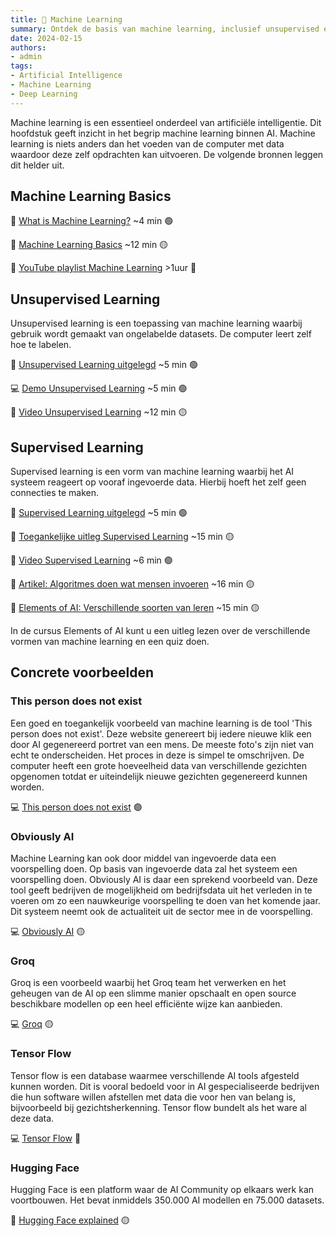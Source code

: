 ```yaml
---
title: 🤖 Machine Learning
summary: Ontdek de basis van machine learning, inclusief unsupervised en supervised learning, met concrete voorbeelden en bronnen.
date: 2024-02-15
authors:
- admin
tags:
- Artificial Intelligence
- Machine Learning
- Deep Learning
---
```


Machine learning is een essentieel onderdeel van artificiële intelligentie. Dit hoofdstuk geeft inzicht in het begrip machine learning binnen AI. Machine learning is niets anders dan het voeden van de computer met data waardoor deze zelf opdrachten kan uitvoeren. De volgende bronnen leggen dit helder uit.

## Machine Learning Basics

📄 [What is Machine Learning?](https://example.com/what-is-machine-learning) ~4 min 🟢

📄 [Machine Learning Basics](https://example.com/machine-learning-basics) ~12 min 🟡

🎥 [YouTube playlist Machine Learning](https://example.com/youtube-machine-learning) >1uur 🔴

## Unsupervised Learning

Unsupervised learning is een toepassing van machine learning waarbij gebruik wordt gemaakt van ongelabelde datasets. De computer leert zelf hoe te labelen.

📄 [Unsupervised Learning uitgelegd](https://example.com/unsupervised-learning-explained) ~5 min 🟢

💻 [Demo Unsupervised Learning](https://example.com/unsupervised-learning-demo) ~5 min 🟢

🎥 [Video Unsupervised Learning](https://example.com/unsupervised-learning-video) ~12 min 🟡

## Supervised Learning

Supervised learning is een vorm van machine learning waarbij het AI systeem reageert op vooraf ingevoerde data. Hierbij hoeft het zelf geen connecties te maken.

📄 [Supervised Learning uitgelegd](https://example.com/supervised-learning-explained) ~5 min 🟢

📄 [Toegankelijke uitleg Supervised Learning](https://example.com/supervised-learning-accessible) ~15 min 🟡

🎥 [Video Supervised Learning](https://example.com/supervised-learning-video) ~6 min 🟢

📄 [Artikel: Algoritmes doen wat mensen invoeren](https://example.com/algorithms-human-input) ~16 min 🟡

📄 [Elements of AI: Verschillende soorten van leren](https://example.com/elements-of-ai-learning-types) ~15 min 🟡

In de cursus Elements of AI kunt u een uitleg lezen over de verschillende vormen van machine learning en een quiz doen.

## Concrete voorbeelden

### This person does not exist

Een goed en toegankelijk voorbeeld van machine learning is de tool 'This person does not exist'. Deze website genereert bij iedere nieuwe klik een door AI gegenereerd portret van een mens. De meeste foto's zijn niet van echt te onderscheiden. Het proces in deze is simpel te omschrijven. De computer heeft een grote hoeveelheid data van verschillende gezichten opgenomen totdat er uiteindelijk nieuwe gezichten gegenereerd kunnen worden.

💻 [This person does not exist](https://example.com/this-person-does-not-exist) 🟢

### Obviously AI

Machine Learning kan ook door middel van ingevoerde data een voorspelling doen. Op basis van ingevoerde data zal het systeem een voorspelling doen. Obviously AI is daar een sprekend voorbeeld van. Deze tool geeft bedrijven de mogelijkheid om bedrijfsdata uit het verleden in te voeren om zo een nauwkeurige voorspelling te doen van het komende jaar. Dit systeem neemt ook de actualiteit uit de sector mee in de voorspelling.

💻 [Obviously AI](https://example.com/obviously-ai) 🟡

### Groq

Groq is een voorbeeld waarbij het Groq team het verwerken en het geheugen van de AI op een slimme manier opschaalt en open source beschikbare modellen op een heel efficiënte wijze kan aanbieden.

💻 [Groq](https://example.com/groq) 🟡

### Tensor Flow

Tensor flow is een database waarmee verschillende AI tools afgesteld kunnen worden. Dit is vooral bedoeld voor in AI gespecialiseerde bedrijven die hun software willen afstellen met data die voor hen van belang is, bijvoorbeeld bij gezichtsherkenning. Tensor flow bundelt als het ware al deze data.

💻 [Tensor Flow](https://example.com/tensor-flow) 🔴

### Hugging Face

Hugging Face is een platform waar de AI Community op elkaars werk kan voortbouwen. Het bevat inmiddels 350.000 AI modellen en 75.000 datasets.

📄 [Hugging Face explained](https://example.com/hugging-face-explained) 🟡
